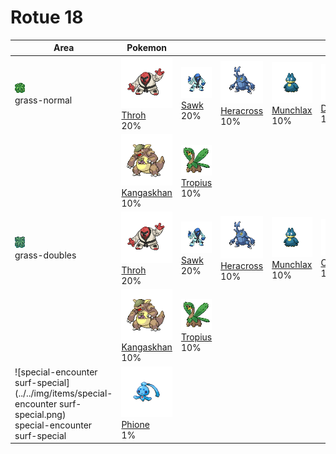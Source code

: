 # Rotue 18

| Area                                                                                                                          | Pokemon                                                                           | &nbsp;                                                                      | &nbsp;                                                                          | &nbsp;                                                                        | &nbsp;                                                                      | &nbsp;                                                                          |
| ----------------------------------------------------------------------------------------------------------------------------- | --------------------------------------------------------------------------------- | --------------------------------------------------------------------------- | ------------------------------------------------------------------------------- | ----------------------------------------------------------------------------- | --------------------------------------------------------------------------- | ------------------------------------------------------------------------------- |
| ![grass-normal](../../img/items/grass-normal.png)<br/>grass-normal<br/>                                                       | ![throh](../../img/pokemon/538.png) <br/>[Throh](/pokemon/538) <br/>20%           | ![sawk](../../img/pokemon/539.png) <br/>[Sawk](/pokemon/539) <br/>20%       | ![heracross](../../img/pokemon/214.png) <br/>[Heracross](/pokemon/214) <br/>10% | ![munchlax](../../img/pokemon/446.png) <br/>[Munchlax](/pokemon/446) <br/>10% | ![dwebble](../../img/pokemon/557.png) <br/>[Dwebble](/pokemon/557) <br/>10% | ![lickitung](../../img/pokemon/108.png) <br/>[Lickitung](/pokemon/108) <br/>10% |
|                                                                                                                               | ![kangaskhan](../../img/pokemon/115.png) <br/>[Kangaskhan](/pokemon/115) <br/>10% | ![tropius](../../img/pokemon/357.png) <br/>[Tropius](/pokemon/357) <br/>10% |
| ![grass-doubles](../../img/items/grass-doubles.png)<br/>grass-doubles<br/>                                                    | ![throh](../../img/pokemon/538.png) <br/>[Throh](/pokemon/538) <br/>20%           | ![sawk](../../img/pokemon/539.png) <br/>[Sawk](/pokemon/539) <br/>20%       | ![heracross](../../img/pokemon/214.png) <br/>[Heracross](/pokemon/214) <br/>10% | ![munchlax](../../img/pokemon/446.png) <br/>[Munchlax](/pokemon/446) <br/>10% | ![crustle](../../img/pokemon/558.png) <br/>[Crustle](/pokemon/558) <br/>10% | ![lickitung](../../img/pokemon/108.png) <br/>[Lickitung](/pokemon/108) <br/>10% |
|                                                                                                                               | ![kangaskhan](../../img/pokemon/115.png) <br/>[Kangaskhan](/pokemon/115) <br/>10% | ![tropius](../../img/pokemon/357.png) <br/>[Tropius](/pokemon/357) <br/>10% |
| ![special-encounter surf-special](../../img/items/special-encounter surf-special.png)<br/>special-encounter surf-special<br/> | ![phione](../../img/pokemon/489.png) <br/>[Phione](/pokemon/489) <br/>1%          |